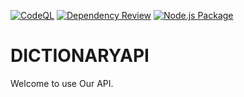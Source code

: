 [![CodeQL](https://github.com/TGDSDEV/DICTIONARYAPI/actions/workflows/codeql.yml/badge.svg?branch=main)](https://github.com/TGDSDEV/DICTIONARYAPI/actions/workflows/codeql.yml) [![Dependency Review](https://github.com/TGDSDEV/DICTIONARYAPI/actions/workflows/dependency-review.yml/badge.svg)](https://github.com/TGDSDEV/DICTIONARYAPI/actions/workflows/dependency-review.yml)
[![Node.js Package](https://github.com/TGDSDEV/DICTIONARYAPI/actions/workflows/npm-publish-github-packages.yml/badge.svg?branch=main)](https://github.com/TGDSDEV/DICTIONARYAPI/actions/workflows/npm-publish-github-packages.yml)

# DICTIONARYAPI

Welcome to use Our API.

